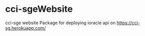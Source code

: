 # cci-sgeWebsite
cci-sge website
Package for deploying ioracle api on https://cci-sg.herokuapp.com/
